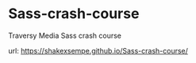 # Sass-crash-course
Traversy Media Sass crash course

url: https://shakexsempe.github.io/Sass-crash-course/
